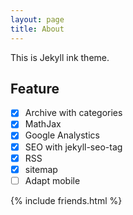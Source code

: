 ```yaml
---
layout: page
title: About
---
```


This is Jekyll ink theme.

## Feature

- [x] Archive with categories
- [x] MathJax
- [x] Google Analystics
- [x] SEO with jekyll-seo-tag
- [x] RSS
- [x] sitemap
- [ ] Adapt mobile

{% include friends.html %}